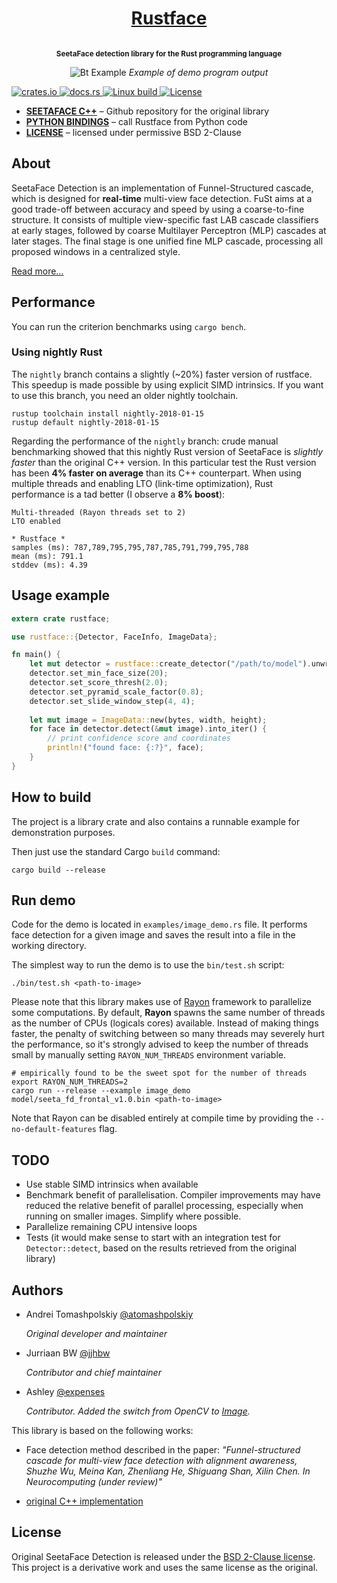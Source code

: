 
<h1 align="center">
    <a href="http://atomashpolskiy.github.io/rustface/">Rustface</a>
</h1>

<p align="center"><strong>
<sup>
<br/>SeetaFace detection library for the Rust programming language
</sup>
</strong></p>

<p align="center">
    <img src="https://atomashpolskiy.github.io/static/img/scientists.png" alt="Bt Example">
    <i>Example of demo program output</i>
</p>

<p align="left">
    <a href="https://crates.io/crates/rustface">
        <img src="https://img.shields.io/crates/v/rustface.svg"
             alt="crates.io">
    </a>
    <a href="https://docs.rs/rustface">
            <img src="https://docs.rs/rustface/badge.svg"
                 alt="docs.rs">
        </a>
    <a href="https://travis-ci.org/atomashpolskiy/rustface">
        <img src="https://img.shields.io/travis/atomashpolskiy/rustface/master.svg"
             alt="Linux build">
    </a>    
    <a href="https://opensource.org/licenses/BSD-2-Clause">
        <img src="https://img.shields.io/badge/license-BSD-blue.svg"
             alt="License">
    </a>
</p>

* **[SEETAFACE C++](https://github.com/seetaface/SeetaFaceEngine/tree/master/FaceDetection)** – Github repository for the original library
* **[PYTHON BINDINGS](https://github.com/torchbox/rustface-py)** – call Rustface from Python code
* **[LICENSE](https://github.com/atomashpolskiy/rustface/blob/master/LICENSE)** – licensed under permissive BSD 2-Clause

## About

SeetaFace Detection is an implementation of Funnel-Structured cascade, which is designed for **real-time** multi-view face detection. FuSt aims at a good trade-off between accuracy and speed by using a coarse-to-fine structure. It consists of multiple view-specific fast LAB cascade classifiers at early stages, followed by coarse Multilayer Perceptron (MLP) cascades at later stages. The final stage is one unified fine MLP cascade, processing all proposed windows in a centralized style. 

[Read more...](https://github.com/seetaface/SeetaFaceEngine/tree/master/FaceDetection#seetaface-detection)

## Performance

You can run the criterion benchmarks using `cargo bench`.

### Using nightly Rust

The `nightly` branch contains a slightly (~20%) faster version of rustface. This speedup is made possible by using explicit SIMD intrinsics.  If you want to use this branch, you need an older nightly toolchain.

```
rustup toolchain install nightly-2018-01-15
rustup default nightly-2018-01-15
```

Regarding the performance of the `nightly` branch: crude manual benchmarking showed that this nightly Rust version of SeetaFace is _slightly faster_ than the original C++ version. In this particular test the Rust version has been **4% faster on average** than its C++ counterpart. When using multiple threads and enabling LTO (link-time optimization), Rust performance is a tad better (I observe a **8% boost**):

```
Multi-threaded (Rayon threads set to 2)
LTO enabled

* Rustface *
samples (ms): 787,789,795,795,787,785,791,799,795,788
mean (ms): 791.1
stddev (ms): 4.39
```



## Usage example

```rust
extern crate rustface;

use rustface::{Detector, FaceInfo, ImageData};

fn main() {
    let mut detector = rustface::create_detector("/path/to/model").unwrap();
    detector.set_min_face_size(20);
    detector.set_score_thresh(2.0);
    detector.set_pyramid_scale_factor(0.8);
    detector.set_slide_window_step(4, 4);
    
    let mut image = ImageData::new(bytes, width, height);
    for face in detector.detect(&mut image).into_iter() {
        // print confidence score and coordinates
        println!("found face: {:?}", face);
    }
}
```

## How to build

The project is a library crate and also contains a runnable example for demonstration purposes.

Then just use the standard Cargo `build` command:

```
cargo build --release
```

## Run demo

Code for the demo is located in `examples/image_demo.rs` file. It performs face detection for a given image and saves the result into a file in the working directory.

The simplest way to run the demo is to use the `bin/test.sh` script:

```
./bin/test.sh <path-to-image>
```

Please note that this library makes use of [Rayon](https://github.com/rayon-rs/rayon) framework to parallelize some computations. By default, **Rayon** spawns the same number of threads as the number of CPUs (logicals cores) available. Instead of making things faster, the penalty of switching between so many threads may severely hurt the performance, so it's strongly advised to keep the number of threads small by manually setting `RAYON_NUM_THREADS` environment variable.

```
# empirically found to be the sweet spot for the number of threads
export RAYON_NUM_THREADS=2
cargo run --release --example image_demo model/seeta_fd_frontal_v1.0.bin <path-to-image>
```

Note that Rayon can be disabled entirely at compile time by providing the `--no-default-features` flag.

## TODO

* Use stable SIMD intrinsics when available
* Benchmark benefit of parallelisation. Compiler improvements may have reduced the relative benefit of parallel processing, especially when running on smaller images. Simplify where possible.
* Parallelize remaining CPU intensive loops
* Tests (it would make sense to start with an integration test for `Detector::detect`, based on the results retrieved from the original library)

## Authors

- Andrei Tomashpolskiy [@atomashpolskiy](https://github.com/atomashpolskiy)
  
  _Original developer and maintainer_

- Jurriaan BW [@jjhbw](https://github.com/jjhbw)

  _Contributor and chief maintainer_
  
- Ashley [@expenses](https://github.com/expenses)

  _Contributor. Added the switch from OpenCV to [Image](https://crates.io/crates/image)._

This library is based on the following works:

- Face detection method described in the paper: _"Funnel-structured cascade for multi-view face detection with alignment awareness, Shuzhe Wu, Meina Kan, Zhenliang He, Shiguang Shan, Xilin Chen. In Neurocomputing (under review)"_

- [original C++ implementation](https://github.com/seetaface/SeetaFaceEngine/tree/master/FaceDetection)

## License

Original SeetaFace Detection is released under the [BSD 2-Clause license](https://github.com/seetaface/SeetaFaceEngine/blob/master/LICENSE). This project is a derivative work and uses the same license as the original.
